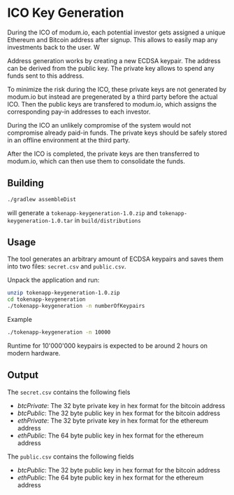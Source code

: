 # ICO Key Generation

During the ICO of modum.io, each potential investor gets assigned a unique Ethereum and Bitcoin address after signup.
This allows to easily map any investments back to the user.
W

Address generation works by creating a new ECDSA keypair. 
The address can be derived from the public key.
The private key allows to spend any funds sent to this address.

To minimize the risk during the ICO, these private keys are not generated by modum.io but instead are pregenerated by a third party before the actual ICO. Then the public keys are transfered to modum.io, which assigns the corresponding pay-in addresses to each investor.

During the ICO an unlikely compromise of the system would not compromise already paid-in funds. The private keys should be safely stored in an offline environment at the third party.

After the ICO is completed, the private keys are then transferred to modum.io, which can then use them to consolidate the funds.

## Building
```bash
./gradlew assembleDist
```

will generate a `tokenapp-keygeneration-1.0.zip` and `tokenapp-keygeneration-1.0.tar` in `build/distributions`

## Usage
The  tool generates an arbitrary amount of ECDSA keypairs and saves them into two files: `secret.csv` and `public.csv`.

Unpack the application and run:

```bash
unzip tokenapp-keygeneration-1.0.zip
cd tokenapp-keygeneration
./tokenapp-keygeneration -n numberOfKeypairs
``` 

Example
```bash
./tokenapp-keygeneration -n 10000

``` 


Runtime for 10'000'000 keypairs is expected to be around 2 hours on modern hardware.

## Output

The `secret.csv` contains the following fiels
* _btcPrivate_: The 32 byte private key in hex format for the bitcoin address
* _btcPublic_: The 32 byte public key in hex format for the bitcoin address
* _ethPrivate_: The 32 byte private key in hex format for the ethereum address
* _ethPublic_: The 64 byte public key in hex format for the ethereum address 

The `public.csv` contains the following fields
* _btcPublic_: The 32 byte public key in hex format for the bitcoin address
* _ethPublic_: The 64 byte public key in hex format for the ethereum address 
